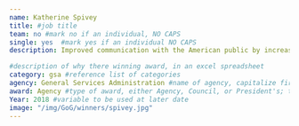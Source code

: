 ```yaml
---
name: Katherine Spivey
title: #job title
team: no #mark no if an individual, NO CAPS
single: yes  #mark yes if an individual NO CAPS
description: Improved communication with the American public by increasing awareness and usage of plain language throughout the federal government.

#description of why there winning award, in an excel spreadsheet
category: gsa #reference list of categories
agency: General Services Administration #name of agency, capitalize first letter of each name
award: Agency #type of award, either Agency, Council, or President's; this is case sensitive so make sure to match the options listed exactly. This section generates the format of the card
Year: 2018 #variable to be used at later date
image: "/img/GoG/winners/spivey.jpg"
---
```

